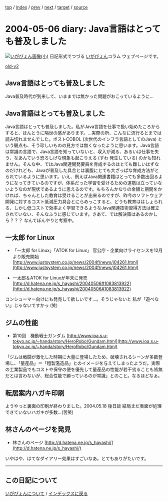 [top](https://igapyon.github.io/diary/) 
 / [index](https://igapyon.github.io/diary/2004/index.html) 
 / [prev](https://igapyon.github.io/diary/2004/ig040507.html) 
 / [next](https://igapyon.github.io/diary/2004/ig040505.html) 
 / [target](https://igapyon.github.io/diary/2004/ig040506.html) 
 / [source](https://github.com/igapyon/diary/blob/gh-pages/2004/ig040506.html.src.md) 

2004-05-06 diary: Java言語はとっても普及しました
=====================================================================================================
[![いがぴょん画像(小)](https://igapyon.github.io/diary/images/iga200306s.jpg "いがぴょん")](https://igapyon.github.io/diary/memo/memoigapyon.html) 日記形式でつづる [いがぴょん](https://igapyon.github.io/diary/memo/memoigapyon.html)コラム ウェブページです。

[old-v2](ig040506-orig.html)

## Java言語はとっても普及しました

Java普及時代が到来して、いままでは無かった問題がおこっているように…


## Java言語はとっても普及しました

Java言語はとっても普及しました。私がJava言語を仕事で扱い始めたころからすると、ほんとうに隔世の感があります。…実際の所、こんなに流行るとまでは読み切れませんでした。ポストCOBOL (次世代のインフラ言語としてのJava) という観点も、そう珍しいものの見方では無くなったように思います。Java言語は常識の言語で、Java言語を知っていないと、収入が減る、あるいは仕事を失う、なあんていう恐ろしげな現象も起こりえる
(すわ 発生している) のかも知れません。そんな中、ではJava関連開発要員を育成するのはとても難しいはずなのだけれども、Javaが普及した具合とは裏腹にとても大ざっぱな育成方法がとられているように思います。いえ、例えばJava関連書籍はとっても多数出回るようになってきているのですが、体系だった学習を受けるための道筋は立っていないようなのが現状であるように思えるのです。もちろんかなりの金額と期間をかければ、ちゃんとした教育は受けることが出来るのですが、昨今のソフトウェア開発に対するコスト低減圧力具合とにらめっこすると、どうも教育ははしょられる、しかし低コストで効率よく学習できるようなJava関連技術習得方法は確立されていない、そんなふうに感じています。さあて、では解決策はあるのかしら？？？ なんてぼんやりと考察中。

## 一太郎 for Linux

* 「一太郎 for Linux」「ATOK for Linux」 官公庁・企業向けライセンスを12月より販売開始
  [http://www.justsystem.co.jp/news/2004f/news/j04261.html](http://www.justsystem.co.jp/news/2004f/news/j04261.html)
  
* 一太郎＆ATOK for Linuxが年末に発売
  [http://d.hatena.ne.jp/s_hayashi/20040506#1083813922](http://d.hatena.ne.jp/s_hayashi/20040506#1083813922)

コンシューマー向けにも発売して欲しいです…。そうじゃないと 私が「遊べない」じゃないですかっ
(笑)

## ジムの性能

* 第10回　機動戦士ガンダム
  [http://www.ioa.s.u-tokyo.ac.jp/~handa/story/HeroRobo/Gundam.html](http://www.ioa.s.u-tokyo.ac.jp/~handa/story/HeroRobo/Gundam.html)

「ジムは戦闘が激化した時期に大量に登場したため、破壊されるシーンが多数登場し、「量産品」＝「粗製濫造品」とのイメージを与えてしまったようだ。実際の工業製品でもコストや保守の便を優先して量産品の性能が若干劣ることも皆無だとは言わないが、総合性能で勝っているのが常識」とのこと。なるほどなぁ。

## 転居案内ハガキ印刷

ようやっと裏面の印刷が終わりました。2004.05.18 後日談 結局まだ表面が処理できていないハガキが多数…(苦笑)

## 林さんのページを発見

* 林さんのページ
  [http://d.hatena.ne.jp/s_hayashi/](http://d.hatena.ne.jp/s_hayashi/)

いやはや、はてなダイアリー効果はすごいなあ。とてもありがたいです。

----------------------------------------------------------------------------------------------------

## この日記について
[いがぴょんについて](https://igapyon.github.io/diary/memo/memoigapyon.html) / [インデックスに戻る](https://igapyon.github.io/diary/idxall.html)
